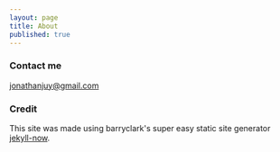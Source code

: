 ```yaml
---
layout: page
title: About
published: true
---
```


### Contact me

[jonathanjuy@gmail.com](mailto:jonathanjuy@gmail.com)

### Credit

This site was made using barryclark's super easy static site generator [jekyll-now](https://github.com/barryclark/jekyll-now).
